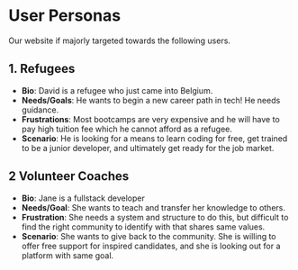 # User Personas

<!-- some introduction -->

Our website if majorly targeted towards the following users.

<!-- a persona -->

## 1. Refugees

- **Bio**: David is a refugee who just came into Belgium.
- **Needs/Goals**: He wants to begin a new career path in tech! He needs
  guidance.
- **Frustrations**: Most bootcamps are very expensive and he will have to pay
  high tuition fee which he cannot afford as a refugee.
- **Scenario**: He is looking for a means to learn coding for free, get trained
  to be a junior developer, and ultimately get ready for the job market.

## 2 Volunteer Coaches

- **Bio**: Jane is a fullstack developer
- **Needs/Goal**: She wants to teach and transfer her knowledge to others.
- **Frustration**: She needs a system and structure to do this, but difficult to
  find the right community to identify with that shares same values.
- **Scenario**: She wants to give back to the community. She is willing to offer
  free support for inspired candidates, and she is looking out for a platform
  with same goal.

<!-- more personas ... -->
